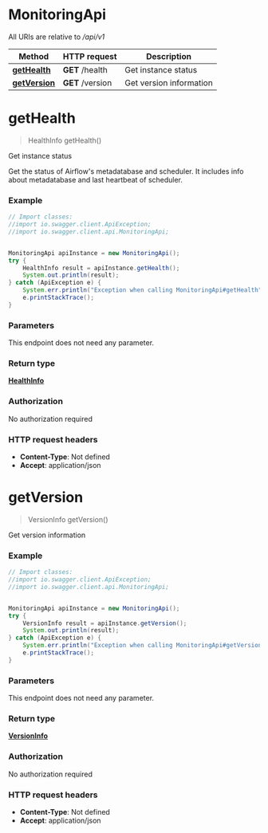 # MonitoringApi

All URIs are relative to */api/v1*

| Method                                        | HTTP request     | Description             |
|-----------------------------------------------|------------------|-------------------------|
| [**getHealth**](MonitoringApi.md#getHealth)   | **GET** /health  | Get instance status     |
| [**getVersion**](MonitoringApi.md#getVersion) | **GET** /version | Get version information |

<a name="getHealth"></a>
# **getHealth**
> HealthInfo getHealth()

Get instance status

Get the status of Airflow&#x27;s metadatabase and scheduler. It includes info about metadatabase and last heartbeat of scheduler. 

### Example
```java
// Import classes:
//import io.swagger.client.ApiException;
//import io.swagger.client.api.MonitoringApi;


MonitoringApi apiInstance = new MonitoringApi();
try {
    HealthInfo result = apiInstance.getHealth();
    System.out.println(result);
} catch (ApiException e) {
    System.err.println("Exception when calling MonitoringApi#getHealth");
    e.printStackTrace();
}
```

### Parameters
This endpoint does not need any parameter.

### Return type

[**HealthInfo**](HealthInfo.md)

### Authorization

No authorization required

### HTTP request headers

 - **Content-Type**: Not defined
 - **Accept**: application/json

<a name="getVersion"></a>
# **getVersion**
> VersionInfo getVersion()

Get version information

### Example
```java
// Import classes:
//import io.swagger.client.ApiException;
//import io.swagger.client.api.MonitoringApi;


MonitoringApi apiInstance = new MonitoringApi();
try {
    VersionInfo result = apiInstance.getVersion();
    System.out.println(result);
} catch (ApiException e) {
    System.err.println("Exception when calling MonitoringApi#getVersion");
    e.printStackTrace();
}
```

### Parameters
This endpoint does not need any parameter.

### Return type

[**VersionInfo**](VersionInfo.md)

### Authorization

No authorization required

### HTTP request headers

 - **Content-Type**: Not defined
 - **Accept**: application/json

